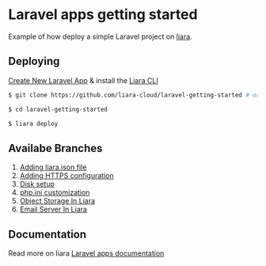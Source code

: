 # Laravel apps getting started

Example of how deploy a simple Laravel project on [liara](https://liara.ir).

## Deploying

[Create New Laravel App](https://console.liara.ir/apps/create) & install the [Liara CLI](https://docs.liara.ir/cli/install)

```bash
$ git clone https://github.com/liara-cloud/laravel-getting-started # or clone your own fork

$ cd laravel-getting-started

$ liara deploy
```
## Availabe Branches

1.  [Adding liara.json file](https://github.com/liara-cloud/laravel-getting-started/tree/liaraJson)
2.  [Adding HTTPS configuration](https://github.com/liara-cloud/laravel-getting-started/tree/httpsConfig)
3.  [Disk setup](https://github.com/liara-cloud/laravel-getting-started/tree/diskSetup)
4.  [php.ini customization](https://github.com/liara-cloud/laravel-getting-started/tree/phpini)
5.  [Object Storage In Liara](https://github.com/liara-cloud/laravel-getting-started/tree/object-storage)
6.  [Email Server In Liara](https://github.com/liara-cloud/laravel-getting-started/tree/email-server)


## Documentation
Read more on liara [Laravel apps documentation](https://docs.liara.ir/app-deploy/laravel/getting-started)
